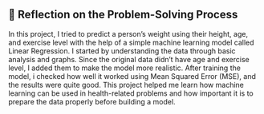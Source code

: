 

## 🧠 Reflection on the Problem-Solving Process

In this project, I tried to predict a person’s weight using their height, age, and exercise level with the help of a simple machine learning model called Linear Regression. I started by understanding the data through basic analysis and graphs. Since the original data didn’t have age and exercise level, I added them to make the model more realistic. After training the model, i checked how well it worked using Mean Squared Error (MSE), and the results were quite good. This project helped me learn how machine learning can be used in health-related problems and how important it is to prepare the data properly before building a model.

